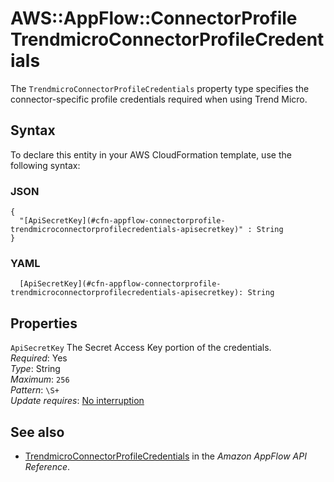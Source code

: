 # AWS::AppFlow::ConnectorProfile TrendmicroConnectorProfileCredentials<a name="aws-properties-appflow-connectorprofile-trendmicroconnectorprofilecredentials"></a>

 The `TrendmicroConnectorProfileCredentials` property type specifies the connector\-specific profile credentials required when using Trend Micro\. 

## Syntax<a name="aws-properties-appflow-connectorprofile-trendmicroconnectorprofilecredentials-syntax"></a>

To declare this entity in your AWS CloudFormation template, use the following syntax:

### JSON<a name="aws-properties-appflow-connectorprofile-trendmicroconnectorprofilecredentials-syntax.json"></a>

```
{
  "[ApiSecretKey](#cfn-appflow-connectorprofile-trendmicroconnectorprofilecredentials-apisecretkey)" : String
}
```

### YAML<a name="aws-properties-appflow-connectorprofile-trendmicroconnectorprofilecredentials-syntax.yaml"></a>

```
  [ApiSecretKey](#cfn-appflow-connectorprofile-trendmicroconnectorprofilecredentials-apisecretkey): String
```

## Properties<a name="aws-properties-appflow-connectorprofile-trendmicroconnectorprofilecredentials-properties"></a>

`ApiSecretKey`  <a name="cfn-appflow-connectorprofile-trendmicroconnectorprofilecredentials-apisecretkey"></a>
 The Secret Access Key portion of the credentials\.   
*Required*: Yes  
*Type*: String  
*Maximum*: `256`  
*Pattern*: `\S+`  
*Update requires*: [No interruption](https://docs.aws.amazon.com/AWSCloudFormation/latest/UserGuide/using-cfn-updating-stacks-update-behaviors.html#update-no-interrupt)

## See also<a name="aws-properties-appflow-connectorprofile-trendmicroconnectorprofilecredentials--seealso"></a>
+ [TrendmicroConnectorProfileCredentials](https://docs.aws.amazon.com/appflow/1.0/APIReference/API_TrendmicroConnectorProfileCredentials.html) in the *Amazon AppFlow API Reference*\.


